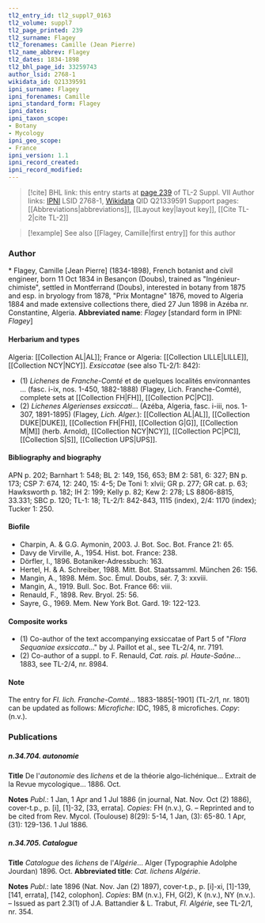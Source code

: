 ```yaml
---
tl2_entry_id: tl2_suppl7_0163
tl2_volume: suppl7
tl2_page_printed: 239
tl2_surname: Flagey
tl2_forenames: Camille (Jean Pierre)
tl2_name_abbrev: Flagey
tl2_dates: 1834-1898
tl2_bhl_page_id: 33259743
author_lsid: 2768-1
wikidata_id: Q21339591
ipni_surname: Flagey
ipni_forenames: Camille
ipni_standard_form: Flagey
ipni_dates: 
ipni_taxon_scope: 
- Botany
- Mycology
ipni_geo_scope: 
- France
ipni_version: 1.1
ipni_record_created: 
ipni_record_modified:
---
```


> [!cite] BHL link: this entry starts at [page 239](https://www.biodiversitylibrary.org/page/33259743) of TL-2 Suppl. VII
> Author links: [IPNI](https://www.ipni.org/a/2768-1) LSID 2768-1, [Wikidata](https://www.wikidata.org/wiki/Q21339591) QID Q21339591
> Support pages: [[Abbreviations|abbreviations]], [[Layout key|layout key]], [[Cite TL-2|cite TL-2]]

> [!example] See also [[Flagey, Camille|first entry]] for this author

### Author

\* Flagey, Camille \[Jean Pierre\] (1834-1898), French botanist and civil engineer, born 11 Oct 1834 in Besançon (Doubs), trained as "Ingénieur-chimiste", settled in Montferrand (Doubs), interested in botany from 1875 and esp. in bryology from 1878, "Prix Montagne" 1876, moved to Algeria 1884 and made extensive collections there, died 27 Jun 1898 in Azéba nr. Constantine, Algeria. 
**Abbreviated name**: *Flagey* \[standard form in IPNI: *Flagey*\]

#### Herbarium and types

Algeria: [[Collection AL|AL]]; France or Algeria: [[Collection LILLE|LILLE]], [[Collection NCY|NCY]].
*Exsiccatae* (see also TL-2/1: 842): 
- (1) *Lichenes* de *Franche-Comté* et de quelques localités environnantes ... (fasc. i-ix, nos. 1-450, 1882-1888) (Flagey, Lich. Franche-Comté), complete sets at [[Collection FH|FH]], [[Collection PC|PC]].
- (2) *Lichenes Algerienses exsiccati*... (Azéba, Algeria, fasc. i-iii, nos. 1-307, 1891-1895) (Flagey, *Lich. Alger.*): [[Collection AL|AL]], [[Collection DUKE|DUKE]], [[Collection FH|FH]], [[Collection G|G]], [[Collection M|M]] (herb. Arnold), [[Collection NCY|NCY]], [[Collection PC|PC]], [[Collection S|S]], [[Collection UPS|UPS]].

#### Bibliography and biography

APN p. 202; Barnhart 1: 548; BL 2: 149, 156, 653; BM 2: 581, 6: 327; BN p. 173; CSP 7: 674, 12: 240, 15: 4-5; De Toni 1: xlvii; GR p. 277; GR cat. p. 63; Hawksworth p. 182; IH 2: 199; Kelly p. 82; Kew 2: 278; LS 8806-8815, 33.331; SBC p. 120; TL-1: 18; TL-2/1: 842-843, 1115 (index), 2/4: 1170 (index); Tucker 1: 250.

#### Biofile

- Charpin, A. & G.G. Aymonin, 2003. J. Bot. Soc. Bot. France 21: 65.
- Davy de Virville, A., 1954. Hist. bot. France: 238.
- Dörfler, I., 1896. Botaniker-Adressbuch: 163.
- Hertel, H. & A. Schreiber, 1988. Mitt. Bot. Staatssamml. München 26: 156.
- Mangin, A., 1898. Mém. Soc. Émul. Doubs, sér. 7, 3: xxviii.
- Mangin, A., 1919. Bull. Soc. Bot. France 66: viii.
- Renauld, F., 1898. Rev. Bryol. 25: 56.
- Sayre, G., 1969. Mem. New York Bot. Gard. 19: 122-123.

#### Composite works

- (1) Co-author of the text accompanying exsiccatae of Part 5 of "*Flora Sequaniae exsiccata*..." by J. Paillot et al., see TL-2/4, nr. 7191.
- (2) Co-author of a suppl. to F. Renauld, *Cat. rais. pl. Haute-Saône*... 1883, see TL-2/4, nr. 8984.

#### Note

The entry for *Fl. lich. Franche-Comté*... 1883-1885\[-1901\] (TL-2/1, nr. 1801) can be updated as follows:
*Microfiche*: IDC, 1985, 8 microfiches. *Copy*: (n.v.).

### Publications

##### n.34.704. autonomie

**Title**
De l'*autonomie* des *lichens* et de la théorie algo-lichénique... Extrait de la Revue mycologique... 1886. Oct.

**Notes**
*Publ*.: 1 Jan, 1 Apr and 1 Jul 1886 (in journal, Nat. Nov. Oct (2) 1886), cover-t.p., p. \[i\], \[1\]-32, \[33, errata\]. *Copies*: FH (n.v.), G. – Reprinted and to be cited from Rev. Mycol. (Toulouse) 8(29): 5-14, 1 Jan, (3): 65-80. 1 Apr, (31): 129-136. 1 Jul 1886.

##### n.34.705. Catalogue

**Title**
*Catalogue* des *lichens* de l'*Algérie*... Alger (Typographie Adolphe Jourdan) 1896. Oct.
**Abbreviated title**: *Cat. lichens Algérie*.

**Notes**
*Publ*.: late 1896 (Nat. Nov. Jan (2) 1897), cover-t.p., p. \[i\]-xi, \[1\]-139, \[141, errata\], \[142, colophon\]. *Copies*: BM (n.v.), FH, G(2), K (n.v.), NY (n.v.). – Issued as part 2.3(1) of J.A. Battandier & L. Trabut, *Fl. Algérie*, see TL-2/1, nr. 354.

